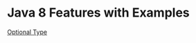 # Java 8 Features with Examples

[Optional Type](https://github.com/gregoriomunoz/Java-8-Features-with-Examples/tree/master/example-java8-optional-type)
